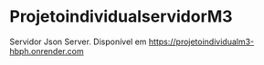# ProjetoindividualservidorM3

Servidor Json Server. Disponível em https://projetoindividualm3-hbph.onrender.com
